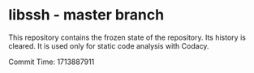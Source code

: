 # libssh - master branch

This repository contains the frozen state of the repository.
Its history is cleared. It is used only for static code
analysis with Codacy.

Commit Time: 1713887911